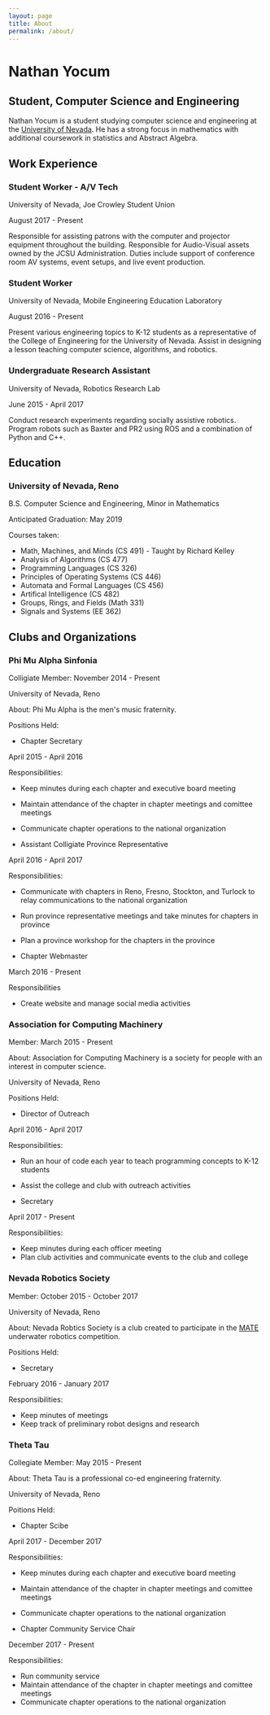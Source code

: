 ```yaml
---
layout: page
title: About
permalink: /about/
---
```


Nathan Yocum
============

Student, Computer Science and Engineering
-----------------------------------------

Nathan Yocum is a student studying computer science and engineering at the [University of Nevada][cse]. He has a strong focus in mathematics with additional coursework in statistics and Abstract Algebra.

Work Experience
---------------

### Student Worker - A/V Tech

University of Nevada, Joe Crowley Student Union

August 2017 - Present

Responsible for assisting patrons with the computer and projector equipment throughout the building. Responsible for Audio-Visual assets owned by the JCSU Administration. Duties include support of conference room AV systems, event setups, and live event production.

### Student Worker

University of Nevada, Mobile Engineering Education Laboratory

August 2016 - Present

Present various engineering topics to K-12 students as a representative of the College of Engineering for the University of Nevada. Assist in designing a lesson teaching computer science, algorithms, and robotics.

### Undergraduate Research Assistant

University of Nevada, Robotics Research Lab

June 2015 - April 2017

Conduct research experiments regarding socially assistive robotics. Program robots such as Baxter and PR2 using ROS and a combination of Python and C++.

Education
---------

### University of Nevada, Reno

B.S. Computer Science and Engineering, Minor in Mathematics

Anticipated Graduation: May 2019

Courses taken:

*   Math, Machines, and Minds (CS 491) - Taught by Richard Kelley
*   Analysis of Algorithms (CS 477)
*   Programming Languages (CS 326)
*   Principles of Operating Systems (CS 446)
*   Automata and Formal Languages (CS 456)
*   Artifical Intelligence (CS 482)
*   Groups, Rings, and Fields (Math 331)
*   Signals and Systems (EE 362)

Clubs and Organizations
-----------------------

### Phi Mu Alpha Sinfonia

Colligiate Member: November 2014 - Present

University of Nevada, Reno

About: Phi Mu Alpha is the men's music fraternity.

Positions Held:

*   Chapter Secretary

April 2015 - April 2016

Responsibilities:

*   Keep minutes during each chapter and executive board meeting
*   Maintain attendance of the chapter in chapter meetings and comittee meetings
*   Communicate chapter operations to the national organization

*   Assistant Colligiate Province Representative

April 2016 - April 2017

Responsibilities:

*   Communicate with chapters in Reno, Fresno, Stockton, and Turlock to relay communications to the national organization
*   Run province representative meetings and take minutes for chapters in province
*   Plan a province workshop for the chapters in the province

*   Chapter Webmaster

March 2016 - Present

Responsibilities

*   Create website and manage social media activities

### Association for Computing Machinery

Member: March 2015 - Present

About: Association for Computing Machinery is a society for people with an interest in computer science.

University of Nevada, Reno

Positions Held:

*   Director of Outreach

April 2016 - April 2017

Responsibilities:

*   Run an hour of code each year to teach programming concepts to K-12 students
*   Assist the college and club with outreach activities

*   Secretary

April 2017 - Present

Responsibilities:

*   Keep minutes during each officer meeting
*   Plan club activities and communicate events to the club and college

### Nevada Robotics Society

Member: October 2015 - October 2017

University of Nevada, Reno

About: Nevada Robtics Society is a club created to participate in the [MATE](https://www.marinetech.org/rov-competition-2/) underwater robotics competition.

Positions Held:

*   Secretary

February 2016 - January 2017

Responsibilities:

*   Keep minutes of meetings
*   Keep track of preliminary robot designs and research

### Theta Tau

Collegiate Member: May 2015 - Present

About: Theta Tau is a professional co-ed engineering fraternity.

University of Nevada, Reno

Poitions Held:

*   Chapter Scibe

April 2017 - December 2017

Responsibilities:

*   Keep minutes during each chapter and executive board meeting
*   Maintain attendance of the chapter in chapter meetings and comittee meetings
*   Communicate chapter operations to the national organization

*   Chapter Community Service Chair

December 2017 - Present

Responsibilities:

*   Run community service
*   Maintain attendance of the chapter in chapter meetings and comittee meetings
*   Communicate chapter operations to the national organization


[cse]: https://www.unr.edu/cse/
